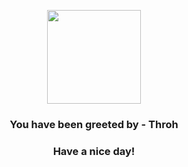 <p align="center">
            <img src="https://raw.githubusercontent.com/PokeAPI/sprites/master/sprites/pokemon/538.png" width="150" height="150">
          </p>
          <h3 align="center">You have been greeted by - <b>Throh</b></h3>
          <h3 align="center">Have a nice day!</h3>
        